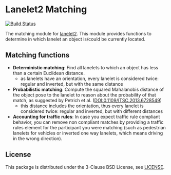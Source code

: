 # Lanelet2 Matching

[![Build Status](https://api.travis-ci.org/coincar-sim/lanelet2_matching.svg)](https://travis-ci.org/coincar-sim/lanelet2_matching)

The matching module for [lanelet2](https://github.com/fzi-forschungszentrum-informatik/Lanelet2). This module provides functions to determine in which lanelet an object is/could be currently located.

## Matching functions

* **Deterministic matching**: Find all lanelets to which an object has less than a certain Euclidean distance.
  * as lanelets have an orientation, every lanelet is considered twice: regular and inverted, but with the same distance
* **Probabilistic matching**: Compute the squared Mahalanobis distance of the object pose to the lanelet to reason about the probability of that match, as suggested by Petrich et al. ([DOI:0.1109/ITSC.2013.6728549](https://doi.org/10.1109/ITSC.2013.6728549))
  * this distance includes the orientation, thus every lanelet is considered twice: regular and inverted, but with different distances
* **Accounting for traffic rules**: In case you expect traffic rule compliant behavior, you can remove non compliant matches by providing a traffic rules element for the participant you were matching (such as pedestrian lanelets for vehicles or inverted one way lanelets, which means driving in the wrong direction).

## License
This package is distributed under the 3-Clause BSD License, see [LICENSE](LICENSE).
